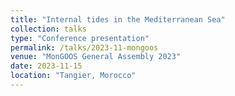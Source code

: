 ```yaml
---
title: "Internal tides in the Mediterranean Sea"
collection: talks
type: "Conference presentation"
permalink: /talks/2023-11-mongoos
venue: "MonGOOS General Assembly 2023"
date: 2023-11-15
location: "Tangier, Morocco"
---
```

